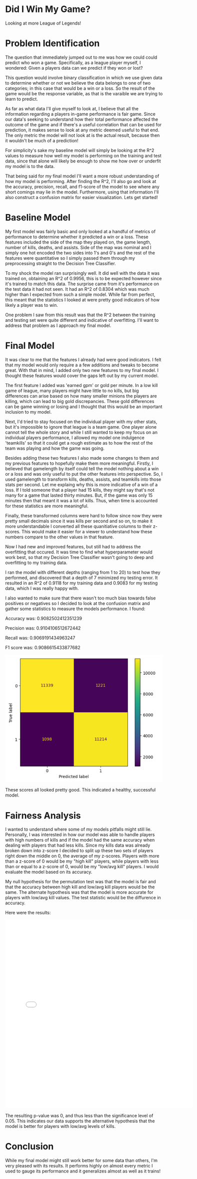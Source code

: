 # Did I Win My Game?
Looking at more League of Legends!

# Problem Identification
The question that immediately jumped out to me was how we could could predict who won a game. Specifically, as a league player myself, I wondered: Given a players data can we predict if they won or lost?

This question would involve binary classification in which we use given data to determine whether or not we believe the data belongs to one of two categories; in this case that would be a win or a loss. So the result of the game would be the response variable, as that is the varaible we are trying to learn to predict.

As far as what data I'll give myself to look at, I believe that all the information regarding a players in-game performance is fair game. Since our data's seeking to understand how their total performance affected the outcome of the game and if there's a useful correlation that can be used for prediction, it makes sense to look at any metric deemed useful to that end. The only metric the model will not look at is the actual result, because then it wouldn't be much of a prediction!

For simplicity's sake my baseline model will simply be looking at the R^2 values to measure how well my model is performing on the training and test data, since that alone will likely be enough to show me how over or underfit my model is to the data. 

That being said for my final model I'll want a more robust understanding of how my model is performing. After finding the R^2, I'll also go and look at the accuracy, precision, recall, and f1-score of the model to see where any short comings may lie in the model. Furthermore, using that information I'll also construct a confusion matrix for easier visualization. Lets get started!

# Baseline Model
My first model was fairly basic and only looked at a handful of metrics of performance to determine whether it predicted a win or a loss. These features included the side of the map they played on, the game length, number of kills, deaths, and assists. Side of the map was nominal and I simply one hot encoded the two sides into 1's and 0's and the rest of the features were quantitative so I simply passed them through my preprocessing straight to the Decision Tree Classifier.

To my shock the model ran surprisingly well. It did well with the data it was trained on, obtaining an R^2 of 0.9956, this is to be expected however since it's trained to match this data. The surprise came from it's performance on the test data it had not seen. It had an R^2 of 0.8304 which was much higher than I expected from such a simple model. While far from perfect, this meant that the statistics I looked at were pretty good indicators of how likely a player was to win. 

One problem I saw from this result was that the R^2 between the training and testing set were quite different and indicative of overfitting. I'll want to address that problem as I approach my final model.

# Final Model
It was clear to me that the features I already had were good indicators. I felt that my model would only require a a few additions and tweaks to become great. With that in mind, I added only two new features to my final model. I thought these features would cover the gaps left out by my current model. 

The first feature I added was 'earned gpm' or gold per minute. In a low kill game of league, many players might have little to no kills, but big differences can arise based on how many smaller minions the players are killing, which can lead to big gold discrepancies. These gold differences can be game winning or losing and I thought that this would be an important inclusion to my model.

Next, I'd tried to stay focused on the individual player with my other stats, but it's impossible to ignore that league is a team game. One player alone cannot tell the whole story and while I still wanted to keep my focus on an individual players performance, I allowed my model one indulgence 'teamkills' so that it could get a rough estimate as to how the rest of the team was playing and how the game was going.

Besides adding these two features I also made some changes to them and my previous features to hopefully make them more meaningful. Firstly, I believed that gamelength by itself could tell the model nothing about a win or a loss and was only useful to put the other features into perspective. So, I used gamelength to transform kills, deaths, assists, and teamkills into those stats per second. Let me explaing why this is more indicative of a win of a loss. If I told someone that a player had 15 kills, they might say that's not many for a game that lasted thirty minutes. But, if the game was only 15 minutes then that meant it was a lot of kills. Thus, when time is accounted for these statistics are more meaningful.

Finally, these transformed columns were hard to follow since now they were pretty small decimals since it was kills per second and so on, to make it more understandable I converted all these quanitiative columns to their z-scores. This would make it easier for a viewer to understand how these numbers compare to the other values in that feature.

Now I had new and improved features, but still had to address the overfitting that occured. It was time to find what hyperparameter would work best, so that my Decision Tree Classifier wasn't going to deep and overfitting to my training data.

I ran the model with different depths (ranging from 1 to 20) to test how they performed, and discovered that a depth of 7 minimized my testing error. It resulted in an R^2 of 0.9118 for my training data and 0.9083 for my testing data, which I was really happy with.

I also wanted to make sure that there wasn't too much bias towards false positives or negatives so I decided to look at the confusion matrix and gather some statistics to measure the models performance. I found:

Accuracy was: 0.9082502412351239

Precision was: 0.9104106512672442

Recall was: 0.9069191434963247

F1 score was: 0.9086615433877682

<img src="assets/conf_matrix.png">

These scores all looked pretty good. This indicated a healthy, successful model.

# Fairness Analysis
I wanted to understand where some of my models pitfalls might still lie. Personally, I was interested in how our model was able to handle players with high numbers of kills and if the model had the same accuracy when dealing with players that had less kills. Since my kills data was already broken down into z-score I decided to split up these two sets of players right down the middle on 0, the average of my z-scores. Players with more than a z-score of 0 would be my "high kill" players, while players with less than or equal to a z-score of 0, would be my "low/avg kill" players. I would evaluate the model based on its accuracy.

My null hypothesis for the permutation test was that the model is fair and that the accuracy between high kill and low/avg kill players would be the same. The alternate hypothesis was that the model is more accurate for players with low/avg kill values. The test statistic would be the diffurence in accuracy.

Here were the results:

<iframe src="assets/High_Kills.html" width=600 height=600 frameBorder=0></iframe>

The resulting p-value was 0, and thus less than the significance level of 0.05. This indicates our data supports the alternative hypothesis that the model is better for players with low/avg levels of kills.

# Conclusion
While my final model might still work better for some data than others, I'm very pleased with its results. It performs highly on almost every metric I used to gauge its performance and it generalizes almost as well as it trains!

